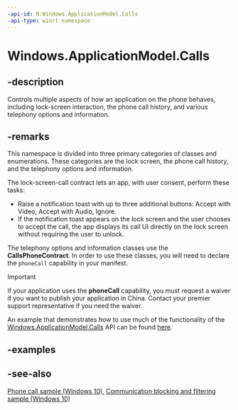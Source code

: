 ```yaml
---
-api-id: N:Windows.ApplicationModel.Calls
-api-type: winrt namespace
---
```


# Windows.ApplicationModel.Calls

## -description
Controls multiple aspects of how an application on the phone behaves, including lock-screen interaction, the phone call history, and various telephony options and information.

## -remarks
This namespace is divided into three primary categories of classes and enumerations. These categories are the lock screen, the phone call history, and the telephony options and information.


The lock-screen-call contract lets an app, with user consent, perform these tasks:

+ Raise a notification toast with up to three additional buttons: Accept with Video, Accept with Audio, Ignore.
+ If the notification toast appears on the lock screen and the user chooses to accept the call, the app displays its call UI directly on the lock screen without requiring the user to unlock.


The telephony options and information classes use the **CallsPhoneContract**. In order to use these classes, you will need to declare the `phoneCall` capability in your manifest.

> [!IMPORTANT]
> If your application uses the **phoneCall** capability, you must request a waiver if you want to publish your application in China. Contact your premier support representative if you need the waiver.

An example that demonstrates how to use much of the functionality of the [Windows.ApplicationModel.Calls](windows_applicationmodel_calls.md) API can be found [here](http://go.microsoft.com/fwlink/p/?linkid=620586).

## -examples

## -see-also
[Phone call sample (Windows 10)](http://go.microsoft.com/fwlink/p/?LinkId=620586), [Communication blocking and filtering sample (Windows 10)](http://go.microsoft.com/fwlink/p/?LinkId=624164)